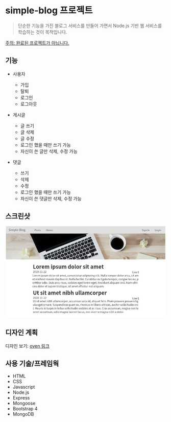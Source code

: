 simple-blog 프로젝트 
=============
> 단순한 기능을 가진 블로그 서비스를 만들어 가면서 Node.js 기반 웹 서비스를 학습하는 것이 목적입니다.

[주의: 완료된 프로젝트가 아닙니다.](#)

## 기능
* 사용자
  * 가입
  * 탈퇴
  * 로그인
  * 로그아웃
  
* 게시글
  * 글 쓰기
  * 글 삭제
  * 글 수정
  * 로그인 했을 때만 쓰기 가능
  * 자신이 쓴 글만 삭제, 수정 가능
 
* 댓글
  * 쓰기
  * 삭제
  * 수정
  * 로그인 했을 때만 쓰기 가능
  * 자신이 쓴 댓글만 삭제, 수정 가능
  
## 스크린샷
![screenshot](./Screenshot.png)

## 디자인 계획
디자인 보기: [oven 링크](https://ovenapp.io/view/hzDWxZMzUtwAjSHxIiWpIWItftWW9Adg/onq7i)

## 사용 기술/프레임웍
* HTML
* CSS
* Javascript
* Node.js
* Express
* Mongoose
* Bootstrap 4
* MongoDB


